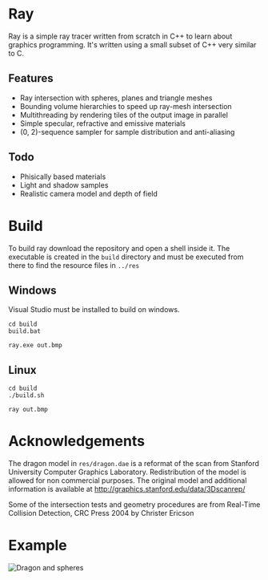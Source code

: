 # Ray

Ray is a simple ray tracer written from scratch in C++ to learn about graphics programming.
It's written using a small subset of C++ very similar to C.

## Features
- Ray intersection with spheres, planes and triangle meshes
- Bounding volume hierarchies to speed up ray-mesh intersection
- Multithreading by rendering tiles of the output image in parallel
- Simple specular, refractive and emissive materials
- (0, 2)-sequence sampler for sample distribution and anti-aliasing

## Todo
- Phisically based materials
- Light and shadow samples
- Realistic camera model and depth of field

# Build
To build ray download the repository and open a shell inside it. The executable is created in the `build` directory and must be executed from there to find the resource files in `../res`

## Windows
Visual Studio must be installed to build on windows. 
```
cd build
build.bat

ray.exe out.bmp
```

## Linux
```
cd build
./build.sh

ray out.bmp
```

# Acknowledgements

The dragon model in `res/dragon.dae` is a reformat of the scan from Stanford University Computer Graphics Laboratory. Redistribution of the model is allowed for non commercial purposes. The original model and additional information is available at http://graphics.stanford.edu/data/3Dscanrep/

Some of the intersection tests and geometry procedures are from Real-Time Collision Detection, CRC Press 2004 by Christer Ericson

# Example

![Dragon and spheres](https://github.com/ramenguy99/ray/tree/master/images/dragon.png)